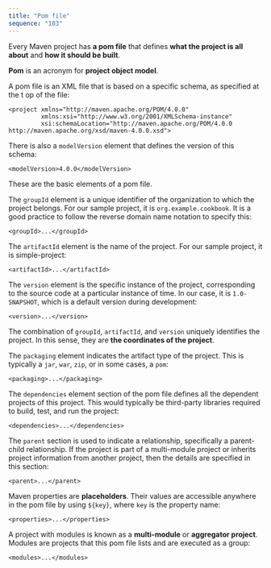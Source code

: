 ```yaml
---
title: "Pom file"
sequence: "103"
---
```


Every Maven project has **a pom file** that defines **what the project is all about** and **how it should be built**.

**Pom** is an acronym for **project object model**.

A pom file is an XML file that is based on a specific schema, as specified at the t op of the file:

```text
<project xmlns="http://maven.apache.org/POM/4.0.0"
         xmlns:xsi="http://www.w3.org/2001/XMLSchema-instance"
         xsi:schemaLocation="http://maven.apache.org/POM/4.0.0 http://maven.apache.org/xsd/maven-4.0.0.xsd">
```

There is also a `modelVersion` element that defines the version of this schema:

```text
<modelVersion>4.0.0</modelVersion>
```

These are the basic elements of a pom file.

The `groupId` element is a unique identifier of the organization to which the project belongs.
For our sample project, it is `org.example.cookbook`.
It is a good practice to follow the reverse domain name notation to specify this:

```text
<groupId>...</groupId>
```

The `artifactId` element is the name of the project.
For our sample project, it is simple-project:

```text
<artifactId>...</artifactId>
```

The `version` element is the specific instance of the project,
corresponding to the source code at a particular instance of time.
In our case, it is `1.0-SNAPSHOT`, which is a default version during development:

```text
<version>...</version>
```

The combination of `groupId`, `artifactId`, and `version` uniquely identifies the project.
In this sense, they are **the coordinates of the project**.

The `packaging` element indicates the artifact type of the project.
This is typically a `jar`, `war`, `zip`, or in some cases, a `pom`:

```text
<packaging>...</packaging>
```

The `dependencies` element section of the pom file defines all the dependent projects of this project.
This would typically be third-party libraries required to build, test, and run the project:

```text
<dependencies>...</dependencies>
```

The `parent` section is used to indicate a relationship, specifically a parent-child relationship.
If the project is part of a multi-module project or inherits project information from another project,
then the details are specified in this section:

```text
<parent>...</parent>
```

Maven properties are **placeholders**.
Their values are accessible anywhere in the pom file by using `${key}`, where `key` is the property name:

```text
<properties>...</properties>
```

A project with modules is known as a **multi-module** or **aggregator project**.
Modules are projects that this pom file lists and are executed as a group:

```text
<modules>...</modules>
```
